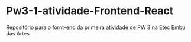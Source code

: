 # Pw3-1-atividade-Frontend-React
Repositório para o fornt-end da primeira atividade de PW 3 na Etec Embu das Artes
